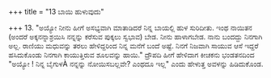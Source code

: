 +++
title = "13 ಬಾಯಿ ಹುಳುವುದು"

+++
13. "ಅಯ್ಯೋ ನೀನು ಹೀಗೆ ಅಸಭ್ಯವಾಗಿ ಮಾತಾಡಿದರೆ ನಿನ್ನ ಬಾಯಲ್ಲಿ ಹುಳ ಸುರಿದೀತು. ಇಂಥ ನಾಯಿತನ (ಅಂದರೆ ಅಕ್ಕನನ್ನಾಶ್ರಯಿಸಿ ನನ್ನನ್ನು ಕರೆಸುವ ಪುಕ್ಕಲು ಸ್ವಭಾವ) ಬೇಡ. ನೀನು ಹಾಳಾಗಬೇಡ. ನಾನು ಬಂದದ್ದು ನಿನಗಾಗಿ ಅಲ್ಲ. ರಾಣಿಯು ಮಧುವನ್ನು ತರಲು ಹೇಳಿದ್ದರಿಂದ ನಿನ್ನ ಮನೆಗೆ ಬಂದೆ ಅಷ್ಟೆ. ನಿನಗೆ ನಿಜವಾಗಿ ಸಾಯುವ ಆಸೆ ಇದ್ದರೆ ಹಸಿದುಕೊಂಡು ನಿನಗಾಗಿ ಕಾಯುತ್ತಿರುವ ಶೂಲವನ್ನು ಹಾಯಿ." ದ್ರೌಪದಿ ಹೀಗೆ ಹೇಳಿದಾಗ ಕೀಚಕನು ಭಂಡತನದಿಂದ "ಅಯ್ಯೋ ! ನಿನ್ನ ಬೈಗುಳÀ ನನ್ನನ್ನು ನೋಯಿಸಬಲ್ಲವೇ? ಎಂಥದೂ ಇಲ್ಲ" ಎಂದು ಹೇಳುತ್ತ ಅವಳನ್ನು ಹಿಡಿದುಕೊಂಡ.